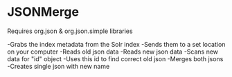 # JSONMerge

Requires org.json & org.json.simple libraries

-Grabs the index metadata from the Solr index
-Sends them to a set location on your computer
-Reads old json data
-Reads new json data
-Scans new data for "id" object
-Uses this id to find correct old json
-Merges both jsons
-Creates single json with new name
